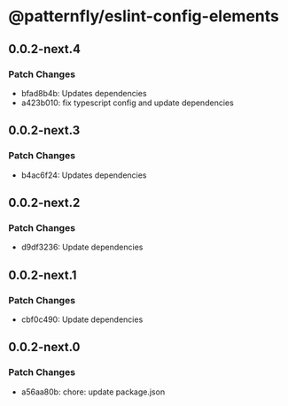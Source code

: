 # @patternfly/eslint-config-elements

## 0.0.2-next.4

### Patch Changes

- bfad8b4b: Updates dependencies
- a423b010: fix typescript config and update dependencies

## 0.0.2-next.3

### Patch Changes

- b4ac6f24: Updates dependencies

## 0.0.2-next.2

### Patch Changes

- d9df3236: Update dependencies

## 0.0.2-next.1

### Patch Changes

- cbf0c490: Update dependencies

## 0.0.2-next.0

### Patch Changes

- a56aa80b: chore: update package.json
